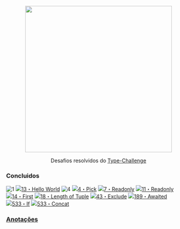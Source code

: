 <p align="center">
	<img src="https://raw.githubusercontent.com/type-challenges/type-challenges/f7e67740108f4228b3e2bc3c55dcf32ddb6da43f/screenshots/logo.svg" width="400" />
</p>

<p align="center">
	Desafios resolvidos do <a href="https://github.com/type-challenges/type-challenges">Type-Challenge</a>
</p>

### Concluidos

 <img src="https://img.shields.io/badge/warm--up-1-teal" alt="1"/>
 <a href="./src/warm/13-hello-world.ts" target="_blank"><img src="https://img.shields.io/badge/-13%E3%83%BBHello%20World-teal" alt="13・Hello World"/></a> 
 
<img src="https://img.shields.io/badge/easy-4-7aad0c" alt="4"/>
<a href="./src/easy/04-pick.ts" target="_blank"><img src="https://img.shields.io/badge/-4%E3%83%BBPick-7aad0c" alt="4・Pick"/></a> <a href="./src/easy/07-readonly.ts" target="_blank"><img src="https://img.shields.io/badge/-7%E3%83%BBReadonly-7aad0c" alt="7・Readonly"/></a> <a href="./src/easy/11-tuple-to-object.ts" target="_blank"><img src="https://img.shields.io/badge/-11%E3%83%BBTuple%20To%20Object-7aad0c" alt="11・Readonly"/></a> <a href="./src/easy/14-first.ts" target="_blank"><img src="https://img.shields.io/badge/-14%E3%83%BBFirst%20of%20Array-7aad0c" alt="14・First "/></a>  <a href="./src/easy/18-tuple-length.ts" target="_blank"><img src="https://img.shields.io/badge/-18%E3%83%BBLength%20of%20Tuple-7aad0c" alt="18・Length of Tuple "/></a> <a href="./src/easy/43-exclude.ts" target="_blank"><img src="https://img.shields.io/badge/-43%E3%83%BBExclude-7aad0c" alt="43・Exclude "/></a> <a href="./src/easy/189-awaited.ts" target="_blank"><img src="https://img.shields.io/badge/-189%E3%83%BBAwaited-7aad0c" alt="189・Awaited "/></a> <a href="./src/easy/268-if.ts" target="_blank"><img src="https://img.shields.io/badge/-533%E3%83%BBIf-7aad0c" alt="533・If "/></a> <a href="./src/easy/533-concat.ts" target="_blank"><img src="https://img.shields.io/badge/-533%E3%83%BBConcat-7aad0c" alt="533・Concat "/></a>

### [Anotações](https://locrian-notify-014.notion.site/Typescript-Challenge-3fa6d193e6c345abb190942c8f7ad683)
